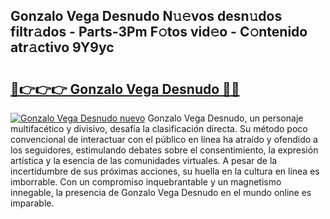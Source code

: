 ## Gonzalo Vega Desnudo N𝚞𝚎vos desn𝚞dos filtr𝚊dos - Parts-3Pm F𝚘tos vid𝚎o - C𝚘ntenido atr𝚊ctivo 9Y9yc

# <h2><a href="http://mb1n7n.tromn.icu/?c=Gonzalo+Vega+Desnudo">🔗👉👉👉 Gonzalo Vega Desnudo 🔗🔗</a></h2>

[![Gonzalo Vega Desnudo nuevo](https://i.imgur.com/pEAQMta.gif)](http://mb1n7n.tromn.icu/?c=Gonzalo+Vega+Desnudo)
Gonzalo Vega Desnudo, un personaje multifacético y divisivo, desafía la clasificación directa. Su método poco convencional de interactuar con el público en línea ha atraído y ofendido a los seguidores, estimulando debates sobre el consentimiento, la expresión artística y la esencia de las comunidades virtuales. A pesar de la incertidumbre de sus próximas acciones, su huella en la cultura en línea es imborrable. Con un compromiso inquebrantable y un magnetismo innegable, la presencia de Gonzalo Vega Desnudo en el mundo online es imparable.
